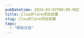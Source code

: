 ```yaml
---
pubDatetime: 2024-03-03T00:00:00Z
title: CloudFlare项目部署
slug: CloudFlare项目部署
tags:
  - "帮助文档"
---
```


